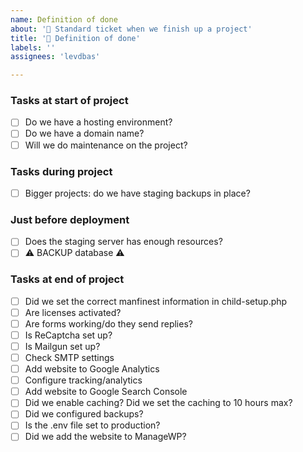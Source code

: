 ```yaml
---
name: Definition of done
about: '💫 Standard ticket when we finish up a project'
title: '💫 Definition of done'
labels: ''
assignees: 'levdbas'

---
```


### Tasks at start of project

- [ ] Do we have a hosting environment?
- [ ] Do we have a domain name?
- [ ] Will we do maintenance on the project?

### Tasks during project

- [ ] Bigger projects: do we have staging backups in place?

### Just before deployment

- [ ] Does the staging server has enough resources?
- [ ] ⚠️ BACKUP database ⚠️

### Tasks at end of project
- [ ] Did we set the correct manfinest information in child-setup.php
- [ ] Are licenses activated?
- [ ] Are forms working/do they send replies?
- [ ] Is ReCaptcha set up?
- [ ] Is Mailgun set up?
- [ ] Check SMTP settings
- [ ] Add website to Google Analytics
- [ ] Configure tracking/analytics
- [ ] Add website to Google Search Console
- [ ] Did we enable caching? Did we set the caching to 10 hours max?
- [ ] Did we configured backups?
- [ ] Is the .env file set to production?
- [ ] Did we add the website to ManageWP?
